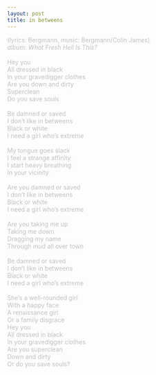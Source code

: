 ```yaml
---
layout: post
title: in betweens
---
```

<span style="color: #c0c0c0">(lyrics: Bergmann, music: Bergmann/Colin James)<br />
<i>album: What Fresh Hell Is This?</i><br />
<br />
Hey you<br />
All dressed in black<br />
In your gravedigger clothes<br />
Are you down and dirty<br />
Superclean<br />
Do you save souls<br />
<br />
Be damned or saved<br />
I don&rsquo;t like in betweens<br />
Black or white<br />
I need a girl who&rsquo;s extreme<br />
<br />
My tongue goes slack<br />
I feel a strange affinity<br />
I start heavy breathing<br />
In your vicinity<br />
<br />
Are you damned or saved<br />
I don&rsquo;t like in betweens<br />
Black or white<br />
I need a girl who&rsquo;s extreme<br />
<br />
Are you taking me up<br />
Taking me down<br />
Dragging my name<br />
Through mud all over town<br />
<br />
Be damned or saved<br />
I don&rsquo;t like in betweens<br />
Black or white<br />
I need a girl who&rsquo;s extreme<br />
<br />
She&rsquo;s a well-rounded girl<br />
With a happy face<br />
A renaissance girl<br />
Or a family disgrace<br />
Hey you<br />
All dressed in black<br />
In your gravedigger clothes<br />
Are you superclean <br />
Down and dirty<br />
Or do you save souls?<br />
</span>
<br />
